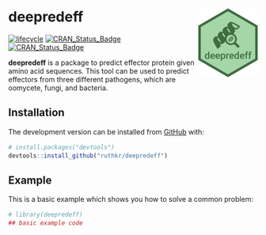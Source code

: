 
<!-- README.md is generated from README.Rmd. Please edit that file -->

# deepredeff <img src="man/figures/logo.png" align="right" width="120" />

<!-- badges: start -->

[![lifecycle](https://img.shields.io/badge/lifecycle-experimental-orange.svg)](https://www.tidyverse.org/lifecycle/#experimental)
[![CRAN\_Status\_Badge](https://www.r-pkg.org/badges/version/deepredeff)](https://cran.r-project.org/package=deepredeff)
[![CRAN\_Status\_Badge](https://github.com/ruthkr/deepredeff/workflows/pkgdown/badge.svg)](https://ruthkr.github.io/deepredeff/)
<!-- badges: end -->

**deepredeff** is a package to predict effector protein given amino acid
sequences. This tool can be used to predict effectors from three
different pathogens, which are oomycete, fungi, and
bacteria.

## Installation

<!-- You can install the released version of deepredeff from [CRAN](https://CRAN.R-project.org) with: -->

<!-- ``` r -->

<!-- install.packages("deepredeff") -->

<!-- ``` -->

The development version can be installed from
[GitHub](https://github.com/) with:

``` r
# install.packages("devtools")
devtools::install_github("ruthkr/deepredeff")
```

## Example

This is a basic example which shows you how to solve a common problem:

``` r
# library(deepredeff)
## basic example code
```
